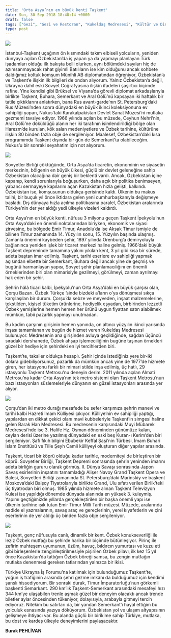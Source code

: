 ```yaml
---
title: 'Orta Asya’nın en büyük kenti Taşkent'
date: Sun, 30 Sep 2018 18:48:14 +0000
draft: false
tags: ["Gezi", "Gezi ve Restoran", "Kukeldaş Medresesi", "Kültür ve Din", "Orta Asya", "Özbekistan", "Tarih", "Taşkent", "Yaşam"]
type: post
---
```


![](https://burakpehlivan.org/wp-content/uploads/2018/09/WhatsApp-Image-2018-09-30-at-21.25.58.jpeg)




İstanbul-Taşkent uçağının ön kısmındaki takım elbiseli yolcuların, yeniden dünyaya açılan Özbekistan’da iş yapan ya da yapmayı planlayan Türk işadamları olduğu ilk bakışta belli olurken, aynı bölümdeki sayıları hiç de azımsanmayacak rahat giyimli Batılıların ise kim olduğunu ancak sohbete daldığımız koltuk komşum Münihli AB diplomatından öğreniyor, Özbekistan’a ve Taşkent’e ilişkin ilk bilgileri de ondan alıyorum. Yalnız Özbekistan’a değil, Ukrayna dahil eski Sovyet Coğrafyasına ilişkin ifadeleri şaşırtıcı biçimde rafine. Yine kendisi gibi Brüksel ve Viyana’da görevli diplomat arkadaşlarıyla birlikte Taşkent, Buhara, Semerkant ve Aral Gölü’nü kapsayan iki haftalık bir tatile çıktıklarını anlatırken, bana Rus avant-garde’nın St. Petersburg’daki Rus Müzesi’nden sonra dünyadaki en büyük ikinci koleksiyonuna ev sahipliği yapan, Nukus’taki Karakalpakistan Devlet Sanat Müzesi’ni mutlaka gezmemi tavsiye ediyor. 1966 yılında açılan bu müzede, Ceyhun Nehri’nin, Aral Gölü’ne döküldüğü alanın her iki tarafının isimlendirildiği bölge olan Harezm’de kurulan, kök salan medeniyetlere ve Özbek tarihine, kültürüne ilişkin 80 binden fazla obje de sergileniyor. Maalesef, Özbekistan’daki kısa programımda Taşkent dışında bir gün de Semerkant’ta olabileceğim. Nukus’u bir sonraki seyahatim için not alıyorum.


![](https://burakpehlivan.org/wp-content/uploads/2018/09/Ekran-Resmi-2018-10-01-10.06.06.png)


Sovyetler Birliği çöktüğünde, Orta Asya’da ticaretin, ekonominin ve siyasetin merkezinin, bölgenin en büyük ülkesi, güçlü bir devlet geleneğine sahip Özbekistan olacağına dair geniş bir beklenti vardı. Ancak, Özbekistan içine kapanıp, kendi sorunlarıyla boğuşurken, daha açık bir politika benimseyen, yabancı sermayeye kapılarını açan Kazakistan hızla gelişti, kalkındı. Özbekistan ise, komşusunun oldukça gerisinde kaldı. Ülkenin bu makus talihi, bir buçuk yıl önce iktidara gelen yeni cumhurbaşkanıyla değişmeye başladı. Dış dünyaya hızla açılma politikasına paralel, Özbekistan aralarında Türkiye’nin der yer aldığı yedi ülkeyle vizeleri kaldırdı.




Orta Asya’nın en büyük kenti, nüfusu 3 milyonu geçen Taşkent İpekyolu’nun Orta Asya’daki en önemli noktalarından biriyken, ekonomik ve siyasi zirvesine, bu bölgede Emir Timur, Anadolu’da ise Aksak Timur ismiyle de bilinen Timur zamanında 14. Yüzyılın sonu, 15. Yüzyılın başında ulaşmış. Zamanla önemini kaybeden şehir, 1897 yılında Orenburg’a demiryoluyla bağlanınca yeniden işlek bir ticaret merkezi haline gelmiş. 1966’daki büyük Taşkent depreminde tamamına yakını yıkılan kent, 3 yıl gibi kısa bir sürede, adeta baştan imar edilmiş. Taşkent, tarihi eserlere ev sahipliği yapmak açısından elbette bir Semerkant, Buhara değil ancak yine de geçmiş ve bugünü harmanlayan yapısı, Sovyet şehir planlamacılığını en önemli örneklerinden biri olan mimarisiyle gezilmeyi, görülmeyi, zaman ayrılmayı hak eden bir şehir.




Şehrin hâlâ ticari kalbi, İpekyolu’nun Orta Asya’daki en büyük çarşısı olan, Çorşu Bazarı. Özbek Türkçe ’sinde bizdeki a’ların o’ya dönüşmesi sıkça karşılaşılan bir durum. Çorşu’da sebze ve meyveden, inşaat malzemelerine, tekstilden, kişisel tüketim ürünlerine, hediyelik eşyadan, birbirinden lezzetli Özbek yemişlerine hemen hemen her ürünü uygun fiyattan satın alabilmek mümkün, tabii pazarlık yapmayı unutmadan.




Bu kadim çarşının girişinin hemen yanında, on altıncı yüzyılın ikinci yarısında inşası tamamlanan ve bugün de hizmet veren Kukeldaş Medresesi bulunuyor. Medresenin ana girişinden avluya geçildiğinde, sağdan üçüncü sıradaki dershanede, Özbek ahşap işlemeciliğinin bugüne taşınan örnekleri güzel bir hediye için şehirdeki en iyi tercihlerden biri.




Taşkent’te, taksiler oldukça hesaplı. Şehir içinde istediğiniz yere bir-iki dolara gidebiliyorsunuz, pazarlık da mümkün ancak yine de 1977’de hizmete giren, her istasyonu farklı bir mimari stilde inşa edilmiş, üç hatlı, 29 istasyonlu Taşkent Metrosu’nu deneyin derim. 2011 yılında açılan Almati Metrosu’na kadar Orta Asya’nın tek metro sistemi olan Taşkent Metrosu’nun bazı istasyonları süslemeleriyle dünyanın en güzel istasyonları arasında yer alıyor.


![](https://burakpehlivan.org/wp-content/uploads/2018/09/unnamed-11.jpg)


Çorşu’dan iki metro durağı mesafede bu sefer karşımıza şehrin manevi ve tarihi kalbi Hazreti İmam Külliyesi çıkıyor. Külliye’nin ev sahipliği yaptığı, yapılardan en dikkat çekici olanı mavi kubbeleriyle Taşkent’in simgesi haline gelen Barak Han Medresesi. Bu medresenin karşısındaki Muyi Mübarek Medresesi’nde ise 3. Halife Hz. Osman döneminden günümüze kalan, ceylan derisi üzerine yazılmış dünyadaki en eski beş Kuran-ı Kerim’den biri sergileniyor. Şafi fıkıh bilgini Ebubekir Keffal Şaşi’nin Türbesi, İmam Buhari İslam Enstitüsü ve Tille Şeyh Camii külliyeyi oluşturan diğer yapılar arasında.




Taşkent, ticari bir köprü olduğu kadar tarihle, moderniteyi de birleştiren bir köprü. Sovyetler Birliği, Taşkent Depremi sonrasında şehrin yeninden imarını adeta birliğin gururu olarak görmüş. II. Dünya Savaşı sonrasında Japon Savaş esirlerinin inşaatını tamamladığı Alişer Navoy Grand Taşkent Opera ve Balesi, Sovyetleri Birliği zamanında St. Petersburg’daki Marinskiy ve başkent Moskova’daki Balşoy Tiyatrolarıyla birlikte Grand, Ulu sıfatı verilen Birlik’teki üç tiyatrodan biri olmuş. 1985 yılında hizmete alınan Taşkent Televizyon Kulesi ise yapıldığı dönemde dünyada alanında en yüksek 3. kuleymiş. Yapımı geçtiğimizde yıllarda gerçekleştirilen bir başka önemli yapı ise ülkenin tarihine ışık tutan Emir Timur Milli Tarih müzesi. Müzede, aralarında nadide el yazmalarının, savaş araç ve gereçlerinin, yerel kıyafetlerin ve çini eserlerinin de yer aldığı üç binden fazla obje sergileniyor.


![](https://burakpehlivan.org/wp-content/uploads/2018/09/RealWorld_Novum_TV_Tower.jpg)


Taşkent, genç nüfusuyla canlı, dinamik bir kent. Özbek konukseverliği ile leziz Özbek mutfağı bu şehirde harika bir biçimde bütünleşiyor. Pirinç ile zefirin muhteşem uyumunun, üzüm, havuç, bıldırcın yumurtası ve kuzu eti gibi birleşenlerle zenginleştirilmesiyle pişirilen Özbek pilavı, ilk kez 15 yıl önce Kazakistan’da tattığım Özbek böreği samsa, bu zengin mutfağın mutlaka denenmesi gereken tatlarından yalnızca bir ikisi.




Türkiye Ukrayna İş Forumu’na katılmak için bulunduğumuz Taşkent’te, yoğun iş trafiğinin arasında şehri gezme imkânı da bulduğumuz için kendimi şanslı hissediyorum. Bir sonraki durak, Timur İmparatorluğu’nun görkemli başkenti Semarkant. 290 km’lık Taşkent-Semerkant arasındaki mesafeyi hızı 344 km’ye ulaşabilen trenle aşmak güzel bir deneyim olacaktı ancak trende biletler aylar öncesinden tükeniyor, dolayısıyla, arabayla gitmeyi tercih ediyoruz. Nitekim bu satırları da, bir yandan Semerkant’ı hayal ettiğim bu yolculuk esnasında yazıya döküyorum. Özbekistan yol ve ulaşım altyapısının gelişmeye ihtiyacı var. Bu alanda güçlü bir birikime sahip Türkiye, mutlaka, bu dost ve kardeş ülkeyle deneyimlerini paylaşacaktır.




**Burak PEHLİVAN**